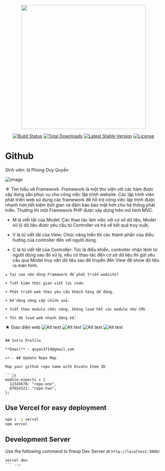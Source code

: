 <p align="center"><img src="https://res.cloudinary.com/dtfbvvkyp/image/upload/v1566331377/laravel-logolockup-cmyk-red.svg" width="400"></p>

<p align="center">
<a href="https://travis-ci.org/laravel/framework"><img src="https://travis-ci.org/laravel/framework.svg" alt="Build Status"></a>
<a href="https://packagist.org/packages/laravel/framework"><img src="https://poser.pugx.org/laravel/framework/d/total.svg" alt="Total Downloads"></a>
<a href="https://packagist.org/packages/laravel/framework"><img src="https://poser.pugx.org/laravel/framework/v/stable.svg" alt="Latest Stable Version"></a>
<a href="https://packagist.org/packages/laravel/framework"><img src="https://poser.pugx.org/laravel/framework/license.svg" alt="License"></a>
</p>

# Github 

SInh viên: là Phùng Duy Quyền

![image]()

☀ Tìm hiểu về Framework.
Framework là một thư viện với các hàm được xây dựng sẵn phục vụ cho công việc lập trình website. Các lập trình viên phát triển web  sử dụng các framework để hỗ trợ công việc lập trình được nhanh hơn,tiết kiệm thời gian và đảm bảo bảo mật hơn cho hệ thống phát triển. Thường thì một Framework PHP được xây dựng trên mô hình MVC.

+ M là viết tắt của Model: Các thao tác làm việc với cơ sở dữ liệu, Model xử lý dữ liệu được yêu cầu từ Controller và trả về kết quả truy xuất,

+ V là từ viết tắt của View: Chức năng hiển thị các thành phần của điều hướng của controller đến với người dùng.

+ C là từ viết tắt của Controller: Tức là điều khiển, controller nhận lệnh từ người dùng sau đó xử lý, nếu có thao tác đến cơ sở dữ liệu thì gửi yêu cầu qua Model truy vấn dữ liệu sau đó truyền đến View để show dữ liệu ra màn hình.
```
★ Tại sao nên dùng Framework để phát triển website?

+ Tiết kiệm thời gian viết lại code.

+ Phát triển web theo yêu cầu khách hàng dễ dàng.

+ Dễ dàng nâng cấp chỉnh sửa.

+ Viết theo module chức năng, không load hết các module như CMS

+ Tốc độ load web nhanh đáng kể.

```
★ Giao diện web
![Alt text](https://github.com/03877896065/noithat/blob/master/public/admin_asset/img/Giaodientrangchu.png)
![Alt text](https://github.com/03877896065/noithat/blob/master/public/admin_asset/img/giaodiensp.png)
![Alt text](https://github.com/03877896065/noithat/blob/master/public/admin_asset/img/ctsp.png)
![Alt text](https://github.com/03877896065/noithat/blob/master/public/admin_asset/img/dathang.png)

```

## Intro Profile

**Email** : quyen3714@gmail.com

<!-- ## Update Repo Map

Map your github repo name with Envato Item ID

```js
module.exports = {
  12345678: "repo-one",
  87654321: "repo-two",
};
```

## Use Vercel for easy deployment

```bash
npm i -g vercel
npm vercel
```

## Development Server

Use the following command to fireup Dev Server at `http://localhost:3000/`

```bash
vercel dev
``` -->

